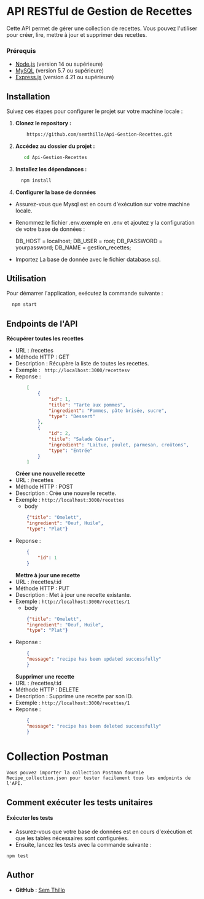 # API RESTful de Gestion de Recettes

Cette API permet de gérer une collection de recettes. Vous pouvez l'utiliser pour créer, lire, mettre à jour et supprimer des recettes.

### Prérequis

- [Node.js](https://nodejs.org/) (version 14 ou supérieure)
- [MySQL](https://www.mysql.com/) (version 5.7 ou supérieure)
- [Express.js](https://www.npmjs.com/package/express) (version 4.21 ou supérieure)

## Installation

Suivez ces étapes pour configurer le projet sur votre machine locale :

1. **Clonez le repository :**

   ```bash
       https://github.com/semthillo/Api-Gestion-Recettes.git
   ```

2. **Accédez au dossier du projet :**

   ```bash
      cd Api-Gestion-Recettes
   ```

3. **Installez les dépendances :**

   ```bash
     npm install
   ```

4. **Configurer la base de données**

- Assurez-vous que Mysql est en cours d'exécution sur votre machine locale.

- Renommez le fichier  .env.exemple en .env et ajoutez y la configuration de votre base de données :
  
  DB_HOST = localhost;
  DB_USER = root;
  DB_PASSWORD = yourpassword;
  DB_NAME = gestion_recettes;

- Importez La base de donnée  avec le fichier database.sql.

## Utilisation

Pour démarrer l'application, exécutez la commande suivante :

```bash
  npm start
```

## Endpoints de l'API

**Récupérer toutes les recettes**

- URL : /recettes
- Méthode HTTP : GET
- Description : Récupère la liste de toutes les recettes.
- Exemple : ` http://localhost:3000/recettesv`
- Reponse :
  ```JSON
      [
          {
              "id": 1,
              "title": "Tarte aux pommes",
              "ingredient": "Pommes, pâte brisée, sucre",
              "type": "Dessert"
          },
          {
              "id": 2,
              "title": "Salade César",
              "ingredient": "Laitue, poulet, parmesan, croûtons",
              "type": "Entrée"
          }
      ]
  ```
  **Créer une nouvelle recette**
- URL : /recettes
- Méthode HTTP : POST
- Description : Crée une nouvelle recette.
- Exemple :
  `http://localhost:3000/recettes`
  - body
  ```JSON
      {"title": "Omelett",
      "ingredient": "Oeuf, Huile",
      "type": "Plat"}
  ```
- Reponse :
  ```JSON
      {
          "id": 1
      }
  ```
  **Mettre à jour une recette**
- URL : /recettes/:id
- Méthode HTTP : PUT
- Description : Met à jour une recette existante.
- Exemple :
  `http://localhost:3000/recettes/1`
  - body
  ```JSON
      {"title": "Omelett",
      "ingredient": "Oeuf, Huile",
      "type": "Plat"}
  ```
- Reponse :
  ```JSON
      {
      "message": "recipe has been updated successfully"
      }
  ```
  **Supprimer une recette**
- URL : /recettes/:id
- Méthode HTTP : DELETE
- Description : Supprime une recette par son ID.
- Exemple :
  `http://localhost:3000/recettes/1`
- Reponse :
  ```JSON
      {
      "message": "recipe has been deleted successfully"
      }
  ```

# Collection Postman

    Vous pouvez importer la collection Postman fournie Recipe_collection.json pour tester facilement tous les endpoints de l'API.

## Comment exécuter les tests unitaires

#### Exécuter les tests

- Assurez-vous que votre base de données est en cours d'exécution et que les tables nécessaires sont configurées.
- Ensuite, lancez les tests avec la commande suivante :

```bash
npm test
```


## Author

- **GitHub** : [Sem Thillo](https://github.com/semthillo)
